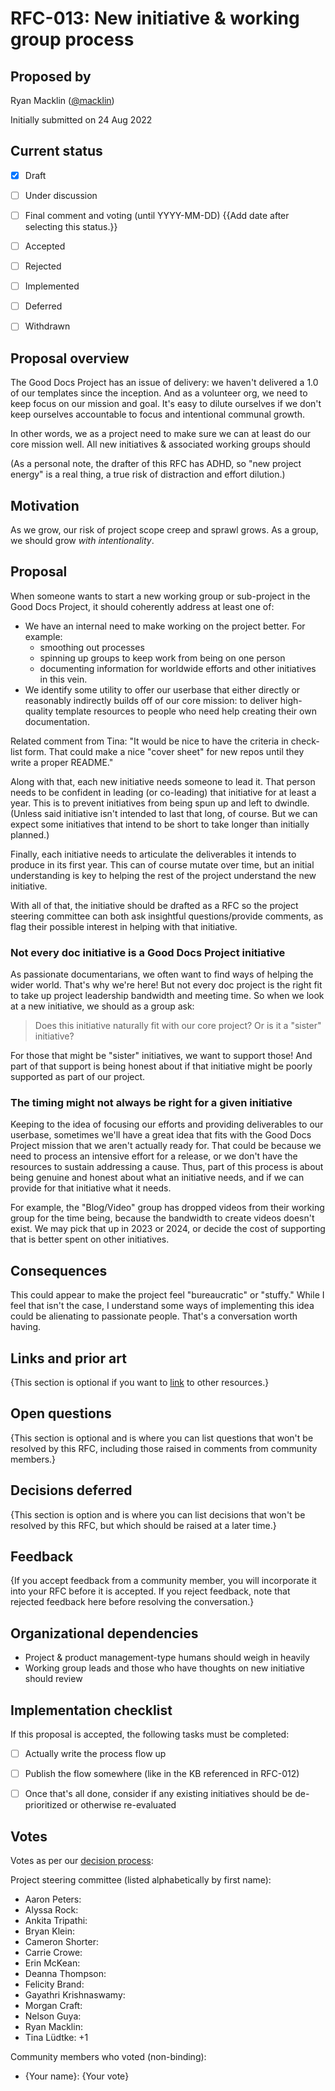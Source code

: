 # RFC-013: New initiative & working group process


## Proposed by

Ryan Macklin ([@macklin](https://thegooddocs.slack.com/team/U01DYRWG43X))

Initially submitted on 24 Aug 2022

## Current status

- [x] Draft
- [ ] Under discussion
- [ ] Final comment and voting (until YYYY-MM-DD) {{Add date after selecting this status.}}
- [ ] Accepted
- [ ] Rejected
- [ ] Implemented
- [ ] Deferred
- [ ] Withdrawn


## Proposal overview

The Good Docs Project has an issue of delivery: we haven't delivered a 1.0 of our templates since the inception. And as a volunteer org, we need to keep focus on our mission and goal. It's easy to dilute ourselves if we don't keep ourselves accountable to focus and intentional communal growth.

In other words, we as a project need to make sure we can at least do our core mission well. All new initiatives & associated working groups should 

(As a personal note, the drafter of this RFC has ADHD, so "new project energy" is a real thing, a true risk of distraction and effort dilution.)


## Motivation

As we grow, our risk of project scope creep and sprawl grows. As a group, we should grow *with intentionality*. 


## Proposal

When someone wants to start a new working group or sub-project in the Good Docs Project, it should coherently address at least one of:
* We have an internal need to make working on the project better. For example:
  - smoothing out processes 
  - spinning up groups to keep work from being on one person
  - documenting information for worldwide efforts
and other initiatives in this vein.
* We identify some utility to offer our userbase that either directly or reasonably indirectly builds off of our core mission: to deliver high-quality template resources to people who need help creating their own documentation.

Related comment from Tina: "It would be nice to have the criteria in check-list form. That could make a nice "cover sheet" for new repos until they write a proper README."

Along with that, each new initiative needs someone to lead it. That person needs to be confident in leading (or co-leading) that initiative for at least a year. This is to prevent initiatives from being spun up and left to dwindle. (Unless said initiative isn't intended to last that long, of course. But we can expect some initiatives that intend to be short to take longer than initially planned.)

Finally, each initiative needs to articulate the deliverables it intends to produce in its first year. This can of course mutate over time, but an initial understanding is key to helping the rest of the project understand the new initiative.

With all of that, the initiative should be drafted as a RFC so the project steering committee can both ask insightful questions/provide comments, as flag their possible interest in helping with that initiative.

### Not every doc initiative is a Good Docs Project initiative

As passionate documentarians, we often want to find ways of helping the wider world. That's why we're here! But not every doc project is the right fit to take up project leadership bandwidth and meeting time. So when we look at a new initiative, we should as a group ask:

> Does this initiative naturally fit with our core project? Or is it a "sister" initiative?

For those that might be "sister" initiatives, we want to support those! And part of that support is being honest about if that initiative might be poorly supported as part of our project.

### The timing might not always be right for a given initiative

Keeping to the idea of focusing our efforts and providing deliverables to our userbase, sometimes we'll have a great idea that fits with the Good Docs Project mission that we aren't actually ready for. That could be because we need to process an intensive effort for a release, or we don't have the resources to sustain addressing a cause. Thus, part of this process is about being genuine and honest about what an initiative needs, and if we can provide for that initiative what it needs.

For example, the "Blog/Video" group has dropped videos from their working group for the time being, because the bandwidth to create videos doesn't exist. We may pick that up in 2023 or 2024, or decide the cost of supporting that is better spent on other initiatives.

## Consequences

This could appear to make the project feel "bureaucratic" or "stuffy." While I feel that isn't the case, I understand some ways of implementing this idea could be alienating to passionate people. That's a conversation worth having.

## Links and prior art

{This section is optional if you want to [link](https://example.com) to other resources.}


## Open questions

{This section is optional and is where you can list questions that won't be resolved by this RFC, including those raised in comments from community members.}


## Decisions deferred

{This section is option and is where you can list decisions that won't be resolved by this RFC, but which should be raised at a later time.}


## Feedback

{If you accept feedback from a community member, you will incorporate it into your RFC before it is accepted.
If you reject feedback, note that rejected feedback here before resolving the conversation.}

## Organizational dependencies

* Project & product management-type humans should weigh in heavily
* Working group leads and those who have thoughts on new initiative should review

## Implementation checklist

If this proposal is accepted, the following tasks must be completed:

- [ ] Actually write the process flow up
- [ ] Publish the flow somewhere (like in the KB referenced in RFC-012)
- [ ] Once that's all done, consider if any existing initiatives should be de-prioritized or otherwise re-evaluated


## Votes

Votes as per our [decision process](https://thegooddocsproject.dev/decisions/):

Project steering committee (listed alphabetically by first name):

- Aaron Peters:
- Alyssa Rock:
- Ankita Tripathi:
- Bryan Klein:
- Cameron Shorter:
- Carrie Crowe:
- Erin McKean:
- Deanna Thompson:
- Felicity Brand:
- Gayathri Krishnaswamy:
- Morgan Craft:
- Nelson Guya:
- Ryan Macklin:
- Tina Lüdtke: +1


Community members who voted (non-binding):

- {Your name}: {Your vote}